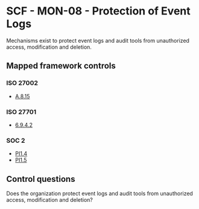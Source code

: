 # SCF - MON-08 - Protection of Event Logs
Mechanisms exist to protect event logs and audit tools from unauthorized access, modification and deletion.
## Mapped framework controls
### ISO 27002
- [A.8.15](../iso27002/a-8.md#a815)
  
### ISO 27701
- [6.9.4.2](../iso27701/6942.md)
  
### SOC 2
- [PI1.4](../soc2/pi14.md)
- [PI1.5](../soc2/pi15.md)
  
## Control questions
Does the organization protect event logs and audit tools from unauthorized access, modification and deletion?
  
